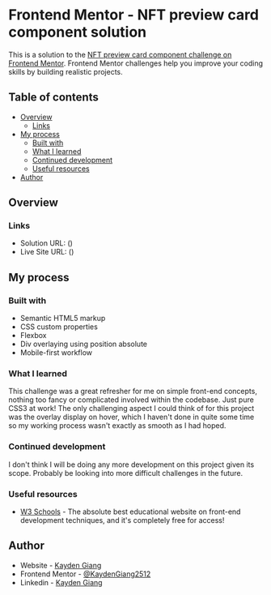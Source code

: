 # Frontend Mentor - NFT preview card component solution

This is a solution to the [NFT preview card component challenge on Frontend Mentor](https://www.frontendmentor.io/challenges/nft-preview-card-component-SbdUL_w0U). Frontend Mentor challenges help you improve your coding skills by building realistic projects. 

## Table of contents

- [Overview](#overview)
  - [Links](#links)
- [My process](#my-process)
  - [Built with](#built-with)
  - [What I learned](#what-i-learned)
  - [Continued development](#continued-development)
  - [Useful resources](#useful-resources)
- [Author](#author)

## Overview

### Links

- Solution URL: ()
- Live Site URL: ()

## My process

### Built with

- Semantic HTML5 markup
- CSS custom properties
- Flexbox
- Div overlaying using position absolute
- Mobile-first workflow

### What I learned

This challenge was a great refresher for me on simple front-end concepts, nothing too fancy or complicated involved within the codebase. Just pure CSS3 at work! The only challenging aspect I could think of for this project was the overlay display on hover, which I haven't done in quite some time so my working process wasn't exactly as smooth as I had hoped.

### Continued development

I don't think I will be doing any more development on this project given its scope. Probably be looking into more difficult challenges in the future.

### Useful resources

- [W3 Schools](https://www.w3schools.com/css/) - The absolute best educational website on front-end development techniques, and it's completely free for access!

## Author

- Website - [Kayden Giang](https://github.com/KaydenGiang2512)
- Frontend Mentor - [@KaydenGiang2512](https://www.frontendmentor.io/profile/KaydenGiang2512)
- Linkedin - [Kayden Giang](https://www.linkedin.com/in/nhatkhanhgiang2512/)
